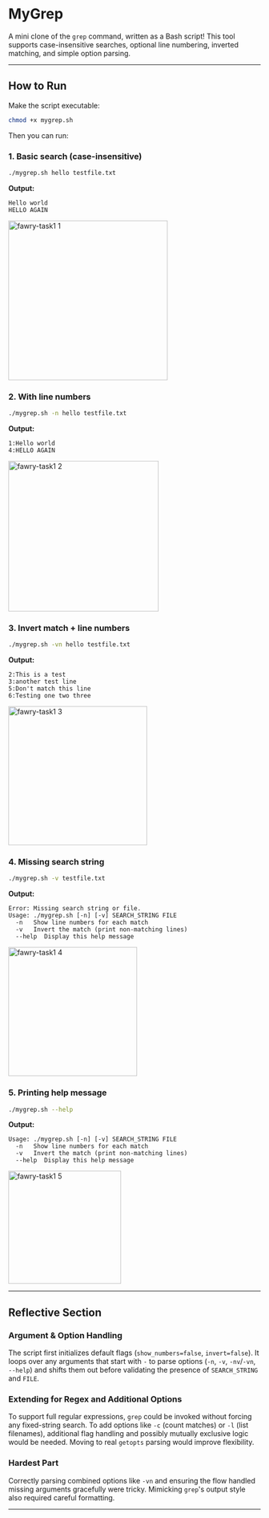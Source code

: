 # MyGrep

A mini clone of the `grep` command, written as a Bash script! This tool supports case-insensitive searches, optional line numbering, inverted matching, and simple option parsing.


---

## How to Run

Make the script executable:
```bash
chmod +x mygrep.sh
```

Then you can run:

### 1. Basic search (case-insensitive)
```bash
./mygrep.sh hello testfile.txt
```
**Output:**
```
Hello world
HELLO AGAIN
```
<img width="318" alt="fawry-task1 1" src="https://github.com/user-attachments/assets/f211f8e0-e03d-40c9-82c4-30f8d50de261" />

### 2. With line numbers
```bash
./mygrep.sh -n hello testfile.txt
```
**Output:**
```
1:Hello world
4:HELLO AGAIN
```
<img width="300" alt="fawry-task1 2" src="https://github.com/user-attachments/assets/f5e591e7-c73d-46fe-a5e8-b00b7fa702e0" />

### 3. Invert match + line numbers
```bash
./mygrep.sh -vn hello testfile.txt
```
**Output:**
```
2:This is a test
3:another test line
5:Don't match this line
6:Testing one two three
```
<img width="277" alt="fawry-task1 3" src="https://github.com/user-attachments/assets/3b5ca193-effc-41a5-ba36-dcc2e74b5349" />

### 4. Missing search string
```bash
./mygrep.sh -v testfile.txt
```
**Output:**
```
Error: Missing search string or file.
Usage: ./mygrep.sh [-n] [-v] SEARCH_STRING FILE
  -n   Show line numbers for each match
  -v   Invert the match (print non-matching lines)
  --help  Display this help message
```
<img width="257" alt="fawry-task1 4" src="https://github.com/user-attachments/assets/332044c5-8570-4c27-a564-137c9cb361b0" />

### 5. Printing help message
```bash
./mygrep.sh --help
```
**Output:**
```
Usage: ./mygrep.sh [-n] [-v] SEARCH_STRING FILE
  -n   Show line numbers for each match
  -v   Invert the match (print non-matching lines)
  --help  Display this help message
```
<img width="225" alt="fawry-task1 5" src="https://github.com/user-attachments/assets/dad53eea-853f-460a-91d1-fbdd1c0d5498" />

---

## Reflective Section

### Argument & Option Handling
The script first initializes default flags (`show_numbers=false`, `invert=false`). It loops over any arguments that start with `-` to parse options (`-n`, `-v`, `-nv`/`-vn`, `--help`) and shifts them out before validating the presence of `SEARCH_STRING` and `FILE`.

### Extending for Regex and Additional Options
To support full regular expressions, `grep` could be invoked without forcing any fixed-string search. To add options like `-c` (count matches) or `-l` (list filenames), additional flag handling and possibly mutually exclusive logic would be needed. Moving to real `getopts` parsing would improve flexibility.

### Hardest Part
Correctly parsing combined options like `-vn` and ensuring the flow handled missing arguments gracefully were tricky. Mimicking `grep`'s output style also required careful formatting.

---

